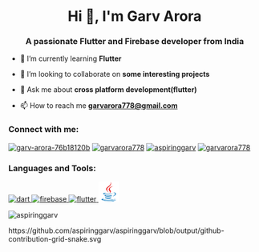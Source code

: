 <h1 align="center">Hi 👋, I'm Garv Arora</h1>
<h3 align="center">A passionate Flutter and Firebase developer from India</h3>

- 🌱 I’m currently learning **Flutter**

- 👯 I’m looking to collaborate on **some interesting projects**

- 💬 Ask me about **cross platform development(flutter)**

- 📫 How to reach me **garvarora778@gmail.com**

<h3 align="left">Connect with me:</h3>
<p align="left">
<a href="https://linkedin.com/in/garv-arora-76b18120b" target="blank"><img align="center" src="https://raw.githubusercontent.com/rahuldkjain/github-profile-readme-generator/master/src/images/icons/Social/linked-in-alt.svg" alt="garv-arora-76b18120b" height="30" width="40" /></a>
<a href="https://www.codechef.com/users/garvarora778" target="blank"><img align="center" src="https://cdn.jsdelivr.net/npm/simple-icons@3.1.0/icons/codechef.svg" alt="garvarora778" height="30" width="40" /></a>
<a href="https://www.leetcode.com/aspiringgarv" target="blank"><img align="center" src="https://raw.githubusercontent.com/rahuldkjain/github-profile-readme-generator/master/src/images/icons/Social/leet-code.svg" alt="aspiringgarv" height="30" width="40" /></a>
<a href="https://auth.geeksforgeeks.org/user/garvarora778" target="blank"><img align="center" src="https://raw.githubusercontent.com/rahuldkjain/github-profile-readme-generator/master/src/images/icons/Social/geeks-for-geeks.svg" alt="garvarora778" height="30" width="40" /></a>
</p>

<h3 align="left">Languages and Tools:</h3>
<p align="left"> <a href="https://dart.dev" target="_blank" rel="noreferrer"> <img src="https://www.vectorlogo.zone/logos/dartlang/dartlang-icon.svg" alt="dart" width="40" height="40"/> </a> <a href="https://firebase.google.com/" target="_blank" rel="noreferrer"> <img src="https://www.vectorlogo.zone/logos/firebase/firebase-icon.svg" alt="firebase" width="40" height="40"/> </a> <a href="https://flutter.dev" target="_blank" rel="noreferrer"> <img src="https://www.vectorlogo.zone/logos/flutterio/flutterio-icon.svg" alt="flutter" width="40" height="40"/> </a> <a href="https://www.java.com" target="_blank" rel="noreferrer"> <img src="https://raw.githubusercontent.com/devicons/devicon/master/icons/java/java-original.svg" alt="java" width="40" height="40"/> </a> </p>

<p><img align="center" src="https://github-readme-stats.vercel.app/api/top-langs?username=aspiringgarv&show_icons=true&locale=en&layout=compact" alt="aspiringgarv" /></p>
https://github.com/aspiringgarv/aspiringgarv/blob/output/github-contribution-grid-snake.svg
